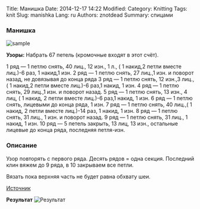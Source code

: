 Title: Манишка
Date: 2014-12-17 14:22
Modified: 
Category: Knitting
Tags: knit
Slug: manishka
Lang: ru
Authors: znotdead
Summary: спицами

### Манишка
![sample](static/img/knitting/manishka/sample.jpg)

**Узоры:**
Набрать 67 петель (кромочные входят в этот счёт).

1 ряд — 1 петлю снять, 40 лиц., 12 изн., 1 л., ( 1 накид,2 петли вместе лиц.)-6 раз, 1 накид,1 изн.
2 ряд — 1 петлю снять, 27 лиц.,1 изн. и поворот назад, не довязывая до конца ряда
3 ряд — 1 петлю снять, 12 изн.,3 лиц., ( 1 накид,2 петли вместе лиц.)-6 раз,1 накид, 1 изн.
4 ряд — 1 петлю снять, 29 лиц.,1 изн. и поворот назад.
5 ряд — 1 петлю снять, 13 изн., 4 лиц, ( 1 накид, 2 петли вместе лиц.)-6 раз,1 накид, 1 изн.
6 ряд — 1 петлю снять, лицевыми до конца ряда, 1 изн.
7 ряд — 1 петлю снять, 40 лиц.,( 1 накид, 2 петли вместе лиц.)-14 раз, 1 накид, 1 изн.
8 ряд — 1 петлю снять, 31 лиц., 1 изн. и поворот назад.
9 ряд — 1 петлю снять, 31 лиц., 1 накид, 1 изн.
10 ряд — 5 петель закрыть, 13 лиц, 13 изн., остальные лицевые до конца ряда, последняя петля-изн.

### Описание
Узор повторять с первого ряда. Десять рядов = одна секция.
Последний клин вяжем до 9 ряда, в 10 закрываем все петли.

Вязать пока верхняя часть не будет равна обхвату шеи.

[Источник](http://www.blog-klubok.ru/manishka-dlya-devochki-spicami)

**Результат**
![Результат](static/img/knitting/palto/result.jpg)
